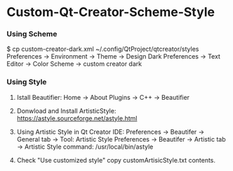 # Custom-Qt-Creator-Scheme-Style

### Using Scheme
$ cp custom-creator-dark.xml ~/.config/QtProject/qtcreator/styles
Preferences -> Environment -> Theme -> Design Dark
Preferences -> Text Editor -> Color Scheme -> custom creator dark

### Using Style
1. Istall Beautifier: Home -> About Plugins -> C++ -> Beautifier

2. Donwload and Install ArtisticStyle: https://astyle.sourceforge.net/astyle.html

3. Using Artistic Style in Qt Creator IDE:
  Preferences -> Beautifer -> General tab -> Tool: Artistic Style
  Preferences -> Beautifer -> Artistic tab -> Artistic Style command: /usr/local/bin/astyle
  
4. Check "Use customized style"
  copy customArtisicStyle.txt contents.
  
  
